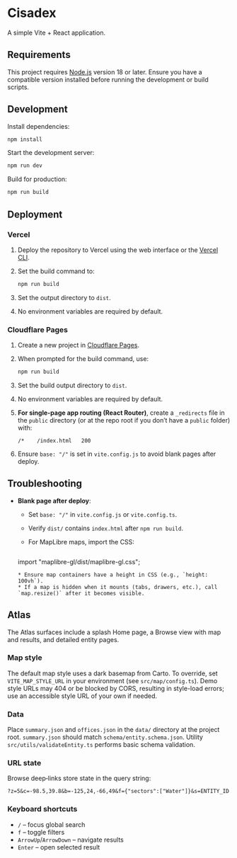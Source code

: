 # Cisadex

A simple Vite + React application.

## Requirements

This project requires [Node.js](https://nodejs.org/) version 18 or later. Ensure you have a compatible version installed before running the development or build scripts.

## Development

Install dependencies:
```bash
npm install
````

Start the development server:

```bash
npm run dev
```

Build for production:

```bash
npm run build
```

## Deployment

### Vercel

1. Deploy the repository to Vercel using the web interface or the [Vercel CLI](https://vercel.com/docs/cli).
2. Set the build command to:

   ```bash
   npm run build
   ```
3. Set the output directory to `dist`.
4. No environment variables are required by default.

### Cloudflare Pages

1. Create a new project in [Cloudflare Pages](https://developers.cloudflare.com/pages/).
2. When prompted for the build command, use:

   ```bash
   npm run build
   ```
3. Set the build output directory to `dist`.
4. No environment variables are required by default.
5. **For single-page app routing (React Router)**, create a `_redirects` file in the `public` directory (or at the repo root if you don’t have a `public` folder) with:

   ```
   /*    /index.html   200
   ```

6. Ensure `base: "/"` is set in `vite.config.js` to avoid blank pages after deploy.

## Troubleshooting

* **Blank page after deploy**:

  * Set `base: "/"` in `vite.config.js` or `vite.config.ts`.
  * Verify `dist/` contains `index.html` after `npm run build`.
  * For MapLibre maps, import the CSS:

    ```ts
   import "maplibre-gl/dist/maplibre-gl.css";
   ```
  * Ensure map containers have a height in CSS (e.g., `height: 100vh`).
  * If a map is hidden when it mounts (tabs, drawers, etc.), call `map.resize()` after it becomes visible.

## Atlas

The Atlas surfaces include a splash Home page, a Browse view with map and results, and detailed entity pages.

### Map style

The default map style uses a dark basemap from Carto. To override, set `VITE_MAP_STYLE_URL` in your environment (see `src/map/config.ts`). Demo style URLs may 404 or be blocked by CORS, resulting in style-load errors; use an accessible style URL of your own if needed.

### Data

Place `summary.json` and `offices.json` in the `data/` directory at the project root. `summary.json` should match `schema/entity.schema.json`.
Utility `src/utils/validateEntity.ts` performs basic schema validation.

### URL state

Browse deep‑links store state in the query string:

```
?z=5&c=-98.5,39.8&b=-125,24,-66,49&f={"sectors":["Water"]}&s=ENTITY_ID
```

### Keyboard shortcuts

* `/` – focus global search
* `f` – toggle filters
* `ArrowUp`/`ArrowDown` – navigate results
* `Enter` – open selected result

